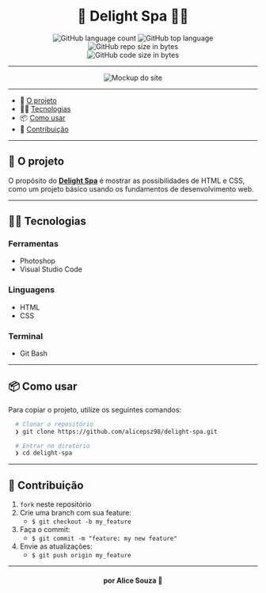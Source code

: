 <h1 align="center">
  🌺 Delight Spa 👩‍💻 
</h1>
<p align="center">
  <img alt="GitHub language count" src="https://img.shields.io/github/languages/count/alicepsz98/delight-spa">

  <img alt="GitHub top language" src="https://img.shields.io/github/languages/top/alicepsz98/delight-spa?logo=html">

  <img alt="GitHub repo size in bytes" src="https://img.shields.io/github/repo-size/alicepsz98/delight-spa?color=green">

  <br>

  <img alt="GitHub code size in bytes" src="https://img.shields.io/github/last-commit/alicepsz98/delight-spa">

---

<p align="center">
  <img alt="Mockup do site" src="./img/delight-spa.png" />
</p>

---

- :rocket: [O projeto](#rocket-sobre-o-projeto)
- 👩‍💻 [Tecnologias](#%EF%B8%8F-tecnogias-utilizadas)
- 📦️ [Como usar](#%EF%B8%8F-como-utilizar-o-projeto)
- 🤔️ [Contribuição](#%EF%B8%8F-como-contribuir)

---

## :rocket: O projeto

O propósito do **[Delight Spa](https://alicepsz98.github.io/delight-spa/index.html)** é mostrar as possibilidades de HTML e CSS, como um projeto básico usando os fundamentos de desenvolvimento web.

---

## 👩‍💻 Tecnologias

### Ferramentas

- Photoshop
- Visual Studio Code

### Linguagens

- HTML
- CSS

### Terminal

- Git Bash

---

## 📦️ Como usar

Para copiar o projeto, utilize os seguintes comandos:

```bash
  # Clonar o repositório
  ❯ git clone https://github.com/alicepsz98/delight-spa.git

  # Entrar no diretório
  ❯ cd delight-spa
```

---

## 🤔️ Contribuição

1. `fork` neste repositório
2. Crie uma branch com sua feature:
   - `$ git checkout -b my_feature`
3. Faça o commit:
   - `$ git commit -m "feature: my new feature"`
4. Envie as atualizações:
   - `$ git push origin my_feature`

---

<h4 align="center">
 por Alice Souza 💚
</h4>
